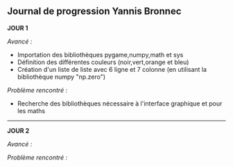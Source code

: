 ## Journal de progression Yannis Bronnec

**JOUR 1**

_Avancé :_

- Importation des bibliothèques pygame,numpy,math et sys
- Définition des différentes couleurs (noir,vert,orange et bleu)
- Création d'un liste de liste avec 6 ligne et 7 colonne (en utilisant la bibliothèque numpy "np.zero")

_Problème rencontré :_

- Recherche des bibliothèques nécessaire à l'interface graphique et pour les maths

_____________________________________________________________________________________________________________________________________________________________

**JOUR 2**

_Avancé :_



_Problème rencontré :_
